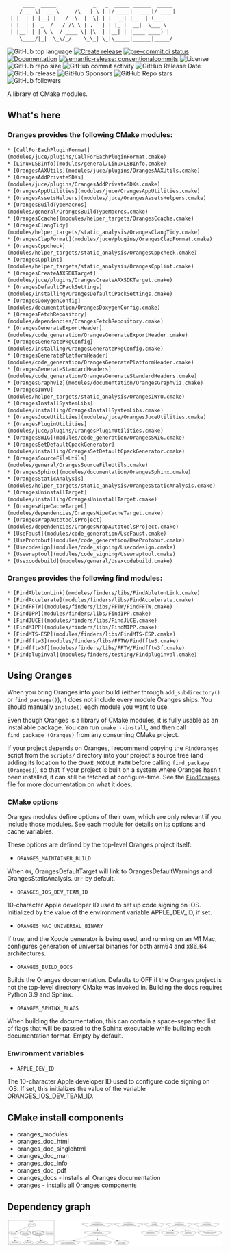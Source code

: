 <!-- markdownlint-disable -->
<!-- editorconfig-checker-disable -->
```
	 ____  _____            _   _  _____ ______  _____
	/ __ \|  __ \     /\   | \ | |/ ____|  ____|/ ____|
 | |  | | |__) |   /  \  |  \| | |  __| |__  | (___
 | |  | |  _  /   / /\ \ | . ` | | |_ |  __|  \___ \
 | |__| | | \ \  / ____ \| |\  | |__| | |____ ____) |
	\____/|_|  \_\/_/    \_\_| \_|\_____|______|_____/
```

![GitHub top language](https://img.shields.io/github/languages/top/benthevining/Oranges)
[![Create release](https://github.com/benthevining/Oranges/actions/workflows/release.yml/badge.svg)](https://github.com/benthevining/Oranges/actions/workflows/release.yml)
[![pre-commit.ci status](https://results.pre-commit.ci/badge/github/benthevining/Oranges/main.svg)](https://results.pre-commit.ci/latest/github/benthevining/Oranges/main)
[![Documentation](https://readthedocs.org/projects/oranges/badge/?version=latest)](https://oranges.readthedocs.io/en/latest/?badge=latest)
[![semantic-release: conventionalcommits](https://img.shields.io/badge/semantic--release-conventionalcommits-e10079?logo=semantic-release)](https://github.com/semantic-release/semantic-release)
![License](https://img.shields.io/github/license/benthevining/Oranges)
![GitHub repo size](https://img.shields.io/github/repo-size/benthevining/Oranges)
![GitHub commit activity](https://img.shields.io/github/commit-activity/m/benthevining/Oranges)
![GitHub Release Date](https://img.shields.io/github/release-date/benthevining/Oranges)
![GitHub release](https://img.shields.io/github/v/release/benthevining/Oranges)
![GitHub Sponsors](https://img.shields.io/github/sponsors/benthevining?style=social)
![GitHub Repo stars](https://img.shields.io/github/stars/benthevining/Oranges?style=social)
![GitHub followers](https://img.shields.io/github/followers/benthevining?style=social)

A library of CMake modules.

## What's here

### Oranges provides the following CMake modules:

	* [CallForEachPluginFormat](modules/juce/plugins/CallForEachPluginFormat.cmake)
	* [LinuxLSBInfo](modules/general/LinuxLSBInfo.cmake)
	* [OrangesAAXUtils](modules/juce/plugins/OrangesAAXUtils.cmake)
	* [OrangesAddPrivateSDKs](modules/juce/plugins/OrangesAddPrivateSDKs.cmake)
	* [OrangesAppUtilities](modules/juce/OrangesAppUtilities.cmake)
	* [OrangesAssetsHelpers](modules/juce/OrangesAssetsHelpers.cmake)
	* [OrangesBuildTypeMacros](modules/general/OrangesBuildTypeMacros.cmake)
	* [OrangesCcache](modules/helper_targets/OrangesCcache.cmake)
	* [OrangesClangTidy](modules/helper_targets/static_analysis/OrangesClangTidy.cmake)
	* [OrangesClapFormat](modules/juce/plugins/OrangesClapFormat.cmake)
	* [OrangesCppcheck](modules/helper_targets/static_analysis/OrangesCppcheck.cmake)
	* [OrangesCpplint](modules/helper_targets/static_analysis/OrangesCpplint.cmake)
	* [OrangesCreateAAXSDKTarget](modules/juce/plugins/OrangesCreateAAXSDKTarget.cmake)
	* [OrangesDefaultCPackSettings](modules/installing/OrangesDefaultCPackSettings.cmake)
	* [OrangesDoxygenConfig](modules/documentation/OrangesDoxygenConfig.cmake)
	* [OrangesFetchRepository](modules/dependencies/OrangesFetchRepository.cmake)
	* [OrangesGenerateExportHeader](modules/code_generation/OrangesGenerateExportHeader.cmake)
	* [OrangesGeneratePkgConfig](modules/installing/OrangesGeneratePkgConfig.cmake)
	* [OrangesGeneratePlatformHeader](modules/code_generation/OrangesGeneratePlatformHeader.cmake)
	* [OrangesGenerateStandardHeaders](modules/code_generation/OrangesGenerateStandardHeaders.cmake)
	* [OrangesGraphviz](modules/documentation/OrangesGraphviz.cmake)
	* [OrangesIWYU](modules/helper_targets/static_analysis/OrangesIWYU.cmake)
	* [OrangesInstallSystemLibs](modules/installing/OrangesInstallSystemLibs.cmake)
	* [OrangesJuceUtilities](modules/juce/OrangesJuceUtilities.cmake)
	* [OrangesPluginUtilities](modules/juce/plugins/OrangesPluginUtilities.cmake)
	* [OrangesSWIG](modules/code_generation/OrangesSWIG.cmake)
	* [OrangesSetDefaultCpackGenerator](modules/installing/OrangesSetDefaultCpackGenerator.cmake)
	* [OrangesSourceFileUtils](modules/general/OrangesSourceFileUtils.cmake)
	* [OrangesSphinx](modules/documentation/OrangesSphinx.cmake)
	* [OrangesStaticAnalysis](modules/helper_targets/static_analysis/OrangesStaticAnalysis.cmake)
	* [OrangesUninstallTarget](modules/installing/OrangesUninstallTarget.cmake)
	* [OrangesWipeCacheTarget](modules/dependencies/OrangesWipeCacheTarget.cmake)
	* [OrangesWrapAutotoolsProject](modules/dependencies/OrangesWrapAutotoolsProject.cmake)
	* [UseFaust](modules/code_generation/UseFaust.cmake)
	* [UseProtobuf](modules/code_generation/UseProtobuf.cmake)
	* [Usecodesign](modules/code_signing/Usecodesign.cmake)
	* [Usewraptool](modules/code_signing/Usewraptool.cmake)
	* [Usexcodebuild](modules/general/Usexcodebuild.cmake)

### Oranges provides the following find modules:

	* [FindAbletonLink](modules/finders/libs/FindAbletonLink.cmake)
	* [FindAccelerate](modules/finders/libs/FindAccelerate.cmake)
	* [FindFFTW](modules/finders/libs/FFTW/FindFFTW.cmake)
	* [FindIPP](modules/finders/libs/FindIPP.cmake)
	* [FindJUCE](modules/finders/libs/FindJUCE.cmake)
	* [FindMIPP](modules/finders/libs/FindMIPP.cmake)
	* [FindMTS-ESP](modules/finders/libs/FindMTS-ESP.cmake)
	* [Findfftw3](modules/finders/libs/FFTW/Findfftw3.cmake)
	* [Findfftw3f](modules/finders/libs/FFTW/Findfftw3f.cmake)
	* [Findpluginval](modules/finders/testing/Findpluginval.cmake)

## Using Oranges

When you bring Oranges into your build (either through ``add_subdirectory()`` or ``find_package()``), it does not include every module Oranges ships. You should manually ``include()`` each module you want to use.

Even though Oranges is a library of CMake modules, it is fully usable as an installable package.
You can run ``cmake --install``, and then call ``find_package (Oranges)`` from any consuming CMake project.

If your project depends on Oranges, I recommend copying the ``FindOranges`` script from the ``scripts/`` directory into your project's source tree (and adding its location to the ``CMAKE_MODULE_PATH`` before calling ``find_package (Oranges)``), so that if your project is built on a system where Oranges hasn't been installed, it can still be fetched at configure-time.
See the [``FindOranges``](scripts/FindOranges.cmake) file for more documentation on what it does.

### CMake options

Oranges modules define options of their own, which are only relevant if you include those modules. See each module for details on its options and cache variables.

These options are defined by the top-level Oranges project itself:

* ``ORANGES_MAINTAINER_BUILD``

When ``ON``, OrangesDefaultTarget will link to OrangesDefaultWarnings and OrangesStaticAnalysis. ``OFF`` by default.

* ``ORANGES_IOS_DEV_TEAM_ID``

10-character Apple developer ID used to set up code signing on iOS. Initialized by the value of the environment variable APPLE_DEV_ID, if set.

* ``ORANGES_MAC_UNIVERSAL_BINARY``

If true, and the Xcode generator is being used, and running on an M1 Mac, configures generation of universal binaries for both arm64 and x86_64 architectures.

* ``ORANGES_BUILD_DOCS``

Builds the Oranges documentation. Defaults to OFF if the Oranges project is not the top-level directory CMake was invoked in. Building the docs requires Python 3.9 and Sphinx.

* ``ORANGES_SPHINX_FLAGS``

When building the documentation, this can contain a space-separated list of flags that will be passed to the Sphinx executable while building each documentation format.
Empty by default.

### Environment variables

* ``APPLE_DEV_ID``

The 10-character Apple developer ID used to configure code signing on iOS. If set, this initializes the value of the variable ORANGES_IOS_DEV_TEAM_ID.

## CMake install components
* oranges_modules
* oranges_doc_html
* oranges_doc_singlehtml
* oranges_doc_man
* oranges_doc_info
* oranges_doc_pdf
* oranges_docs - installs all Oranges documentation
* oranges - installs all Oranges components

## Dependency graph

<p align="center">
	<img src="https://github.com/benthevining/Oranges/blob/main/util/deps_graph.png" alt="Oranges dependency graph"/>
</p>
